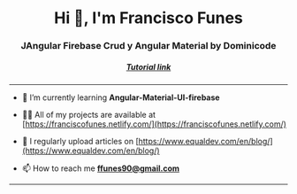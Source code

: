 <h1 align="center">Hi 👋, I'm Francisco Funes</h1>
<h3 align="center">JAngular Firebase Crud y Angular Material by Dominicode</h3>
<h5 align="center"><a target="_blank" href="https://www.youtube.com/watch?v=JEnLqlsEAbw">Tutorial link</a></h5>
<hr>

- 🌱 I’m currently learning **Angular-Material-UI-firebase**

- 👨‍💻 All of my projects are available at [https://franciscofunes.netlify.com/](https://franciscofunes.netlify.com/)

- 📝 I regularly upload articles on [https://www.equaldev.com/en/blog/](https://www.equaldev.com/en/blog/)

- 📫 How to reach me **ffunes90@gmail.com**

<hr>
<p align="left">
</p>
